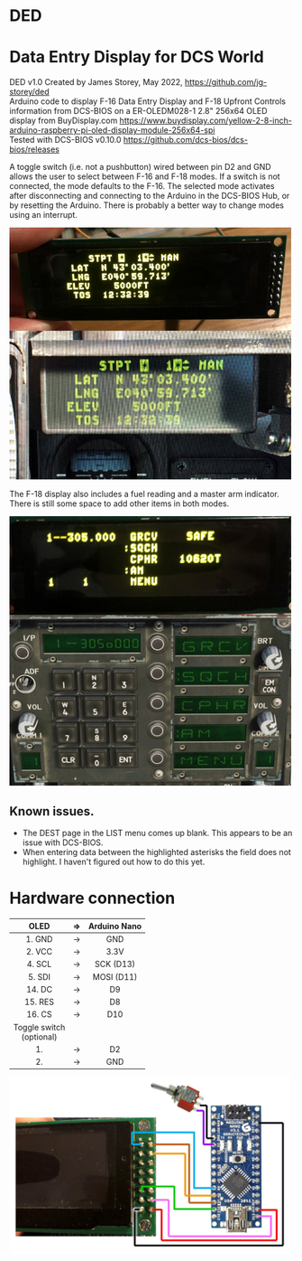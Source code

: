 # DED
# Data Entry Display for DCS World 


DED v1.0 Created by James Storey, May 2022, https://github.com/jg-storey/ded  
Arduino code to display F-16 Data Entry Display and F-18 Upfront Controls information from DCS-BIOS
on a ER-OLEDM028-1 2.8" 256x64 OLED display from BuyDisplay.com
https://www.buydisplay.com/yellow-2-8-inch-arduino-raspberry-pi-oled-display-module-256x64-spi  
Tested with DCS-BIOS v0.10.0
https://github.com/dcs-bios/dcs-bios/releases
 
A toggle switch (i.e. not a pushbutton) wired between pin D2 and GND allows the user to select between F-16 and F-18 modes.
If a switch is not connected, the mode defaults to the F-16.
The selected mode activates after disconnecting and connecting to the Arduino in the DCS-BIOS Hub, or by resetting the Arduino.
There is probably a better way to change modes using an interrupt.

<img src="img/stpt.jpg" width=500>
 
The F-18 display also includes a fuel reading and a master arm indicator. 
There is still some space to add other items in both modes.

<img src="img/ufc.jpg" width=500>

## Known issues. 
- The DEST page in the LIST menu comes up blank. This appears to be an issue with DCS-BIOS.
- When entering data between the highlighted asterisks the field does not highlight. I haven't figured out how to do this yet.


# Hardware connection
    
  |  OLED  |  =>  |  Arduino Nano  |
  | :---:  |  :---:  | :---:  |
  |  1. GND  |   ->  |  GND  |
  |  2. VCC  |   ->  |  3.3V  | 
  |  4. SCL  |   ->  |  SCK  (D13)  | 
  |  5. SDI  |   ->  |  MOSI (D11)  | 
  |  14. DC  |   ->  |  D9  |
  |  15. RES |   ->  |  D8  |
  |  16. CS  |   ->  |  D10  |
  |Toggle switch <br> (optional) |   |   |
  |  1.      |   ->  |  D2   |
  |  2.      |   ->  |  GND  |

<img src="img/hookup.jpg" width=500>
